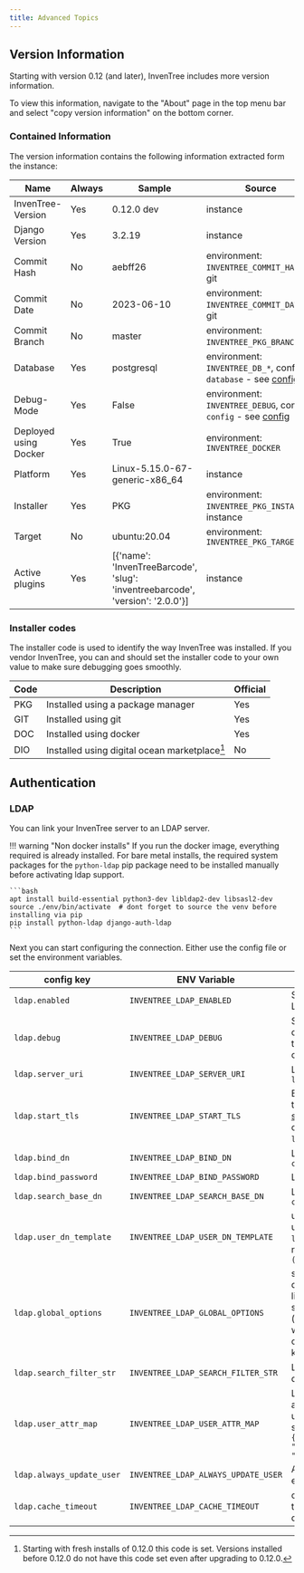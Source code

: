 ```yaml
---
title: Advanced Topics
---
```


## Version Information

Starting with version 0.12 (and later), InvenTree includes more version information.

To view this information, navigate to the "About" page in the top menu bar and select "copy version information" on the bottom corner.

### Contained Information

The version information contains the following information extracted form the instance:

| Name | Always | Sample | Source |
| --- | --- | --- | --- |
| InvenTree-Version | Yes | 0.12.0 dev | instance |
| Django Version | Yes | 3.2.19 | instance |
| Commit Hash | No | aebff26 | environment: `INVENTREE_COMMIT_HASH`, git |
| Commit Date | No | 2023-06-10 | environment: `INVENTREE_COMMIT_DATE`, git |
| Commit Branch | No | master | environment: `INVENTREE_PKG_BRANCH`, git |
| Database | Yes | postgresql | environment: `INVENTREE_DB_*`, config: `database` - see [config](./config.md#database-options) |
| Debug-Mode | Yes | False | environment: `INVENTREE_DEBUG`, config: `config` - see [config](./config.md#basic-options) |
| Deployed using Docker | Yes | True | environment: `INVENTREE_DOCKER` |
| Platform | Yes | Linux-5.15.0-67-generic-x86_64 | instance |
| Installer | Yes | PKG | environment: `INVENTREE_PKG_INSTALLER`, instance |
| Target | No | ubuntu:20.04 | environment: `INVENTREE_PKG_TARGET` |
| Active plugins | Yes | [{'name': 'InvenTreeBarcode', 'slug': 'inventreebarcode', 'version': '2.0.0'}] | instance |


### Installer codes

The installer code is used to identify the way InvenTree was installed. If you vendor InvenTree, you can and should set the installer code to your own value to make sure debugging goes smoothly.

| Code | Description | Official |
| --- | --- | --- |
| PKG | Installed using a package manager | Yes |
| GIT | Installed using git | Yes |
| DOC | Installed using docker | Yes |
| DIO | Installed using digital ocean marketplace[^1] | No |

[^1]: Starting with fresh installs of 0.12.0 this code is set. Versions installed before 0.12.0 do not have this code set even after upgrading to 0.12.0.

## Authentication

### LDAP

You can link your InvenTree server to an LDAP server.

!!! warning "Non docker installs"
    If you run the docker image, everything required is already installed. For bare metal installs, the required system packages for the `python-ldap` pip package need to be installed manually before activating ldap support.
    
    ```bash
    apt install build-essential python3-dev libldap2-dev libsasl2-dev
    source ./env/bin/activate  # dont forget to source the venv before installing via pip
    pip install python-ldap django-auth-ldap
    ```

Next you can start configuring the connection. Either use the config file or set the environment variables.

| config key | ENV Variable | Description |
| --- | --- | --- |
| `ldap.enabled` | `INVENTREE_LDAP_ENABLED` | Set this to `True` to enable LDAP. |
| `ldap.debug` | `INVENTREE_LDAP_DEBUG` | Set this to `True` to activate debug mode, useful for troubleshooting ldap configurations. |
| `ldap.server_uri` | `INVENTREE_LDAP_SERVER_URI` | LDAP Server URI, e.g. `ldaps://example.org` |
| `ldap.start_tls` | `INVENTREE_LDAP_START_TLS` | Enable TLS encryption over the standard LDAP port, [see](https://django-auth-ldap.readthedocs.io/en/latest/reference.html#auth-ldap-start-tls). (You can set TLS options via `ldap.global_options`) |
| `ldap.bind_dn` | `INVENTREE_LDAP_BIND_DN` | LDAP bind dn, e.g. `cn=admin,dc=example,dc=org` |
| `ldap.bind_password` | `INVENTREE_LDAP_BIND_PASSWORD` | LDAP bind password |
| `ldap.search_base_dn` | `INVENTREE_LDAP_SEARCH_BASE_DN` | LDAP search base dn, e.g. `cn=Users,dc=example,dc=org` |
| `ldap.user_dn_template` | `INVENTREE_LDAP_USER_DN_TEMPLATE` | use direct bind as auth user, `ldap.bind_dn` and `ldap.bin_password` is not necessary then, e.g. `uid=%(user)s,dc=example,dc=org` |
| `ldap.global_options` | `INVENTREE_LDAP_GLOBAL_OPTIONS` | set advanced options as dict, e.g. TLS settings. For a list of all available options, see [python-ldap docs](https://www.python-ldap.org/en/latest/reference/ldap.html#ldap-options). (keys and values starting with OPT_ get automatically converted to `python-ldap` keys) |
| `ldap.search_filter_str`| `INVENTREE_LDAP_SEARCH_FILTER_STR` | LDAP search filter str, default: `uid=%(user)s` |
| `ldap.user_attr_map` | `INVENTREE_LDAP_USER_ATTR_MAP` | LDAP <-> Inventree user attribute map, can be json if used as env, in yml directly specify the object. default: `{"first_name": "givenName", "last_name": "sn", "email": "mail"}` |
| `ldap.always_update_user` | `INVENTREE_LDAP_ALWAYS_UPDATE_USER` | Always update the user on each login, default: `true` |
| `ldap.cache_timeout` | `INVENTREE_LDAP_CACHE_TIMEOUT` | cache timeout to reduce traffic with LDAP server, default: `3600` (1h) |
